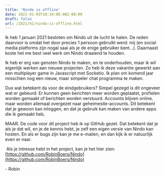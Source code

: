 ```yaml
---
title: 'Nindo is offline'
date: 2021-01-03T10:34:00.002-08:00
draft: false
url: /2021/01/nindo-is-offline.html
---
```


Ik heb 1 januari 2021 besloten om Nindo uit de lucht te halen. De reden daarvoor is omdat het door precies 1 persoon gebruikt werd: mij (en social media platforms zijn nogal saai als je de enige gebruiker bent...). Daarnaast koste het me best veel werk om Nindo draaiend te houden.

Ik heb er erg van genoten Nindo te maken, en te onderhouden, maar ik wil eigenlijk werken aan nieuwe projecten. Zo heb ik deze vakantie gewerkt aan een multiplayer game in Javascript met Socketio. Ik plan om komend jaar misschien nog een nieuw, maar simpeler chat programma te maken.  

Dus wat betekent da voor de eindgebruikers? Simpel gezegd is dit ongeveer wat er gebeurd: Er kunnen geen berichten meer worden geplaatst, profielen worden gemaakt of berichten worden verstuurd. Accounts blijven online, maar worden allemaal overgezet naar geheimesite-accounts. Dit betekent dat je gewoon kan inloggen, en dat je gebruik kan maken van andere apps die ik gemaakt heb.

MAAR. De code voor dit project heb ik op GitHub gezet. Dat betekent dat je als je dat wil, en je de kennis hebt, je zelf een eigen versie van Nindo kan hosten. En als er bugs zijn kan je me e-mailen, en dan kijk ik er natuurlijk even er naar.  

 Als je intresse hebt in het project, kan je het hier zien:  
[https://github.com/RobinBoers/Nindo](https://github.com/RobinBoers/Nindo)

\- Robin

